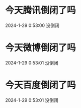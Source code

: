 # 今天腾讯倒闭了吗

2024-1-29 0:53:00 没倒闭

# 今天微博倒闭了吗

2024-1-29 0:53:01 没倒闭

# 今天百度倒闭了吗

2024-1-29 0:53:01 没倒闭


